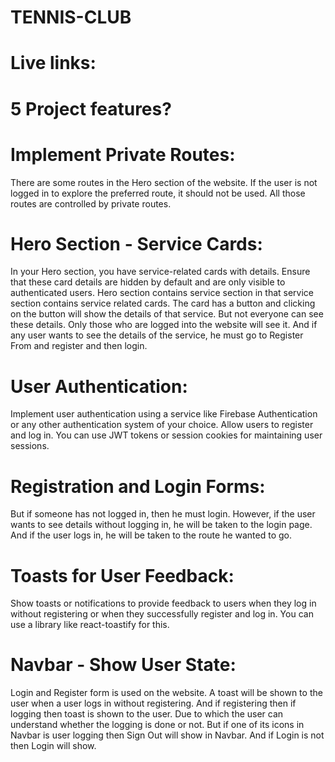 # TENNIS-CLUB

# Live links:

# 5 Project features?

# Implement Private Routes:

There are some routes in the Hero section of the website. If the user is not logged in to explore the preferred route, it should not be used. All those routes are controlled by private routes.

# Hero Section - Service Cards:

In your Hero section, you have service-related cards with details. Ensure that these card details are hidden by default and are only visible to authenticated users.
Hero section contains service section in that service section contains service related cards. The card has a button and clicking on the button will show the details of that service.
But not everyone can see these details. Only those who are logged into the website will see it. And if any user wants to see the details of the service, he must go to Register From and register and then login.

# User Authentication:

Implement user authentication using a service like Firebase Authentication or any other authentication system of your choice. Allow users to register and log in.
You can use JWT tokens or session cookies for maintaining user sessions.

# Registration and Login Forms:

But if someone has not logged in, then he must login. However, if the user wants to see details without logging in, he will be taken to the login page. And if the user logs in, he will be taken to the route he wanted to go.

# Toasts for User Feedback:

Show toasts or notifications to provide feedback to users when they log in without registering or when they successfully register and log in. You can use a library like react-toastify for this.

# Navbar - Show User State:

Login and Register form is used on the website. A toast will be shown to the user when a user logs in without registering. And if registering then if logging then toast is shown to the user. Due to which the user can understand whether the logging is done or not. But if one of its icons in Navbar is user logging then Sign Out will show in Navbar. And if Login is not then Login will show.
